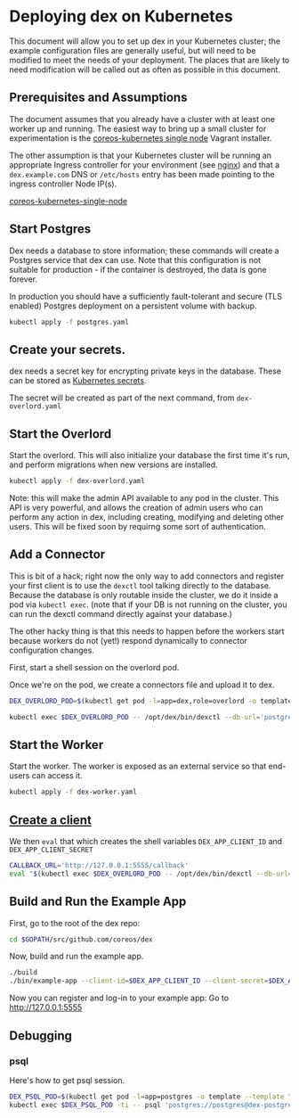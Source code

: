 # Deploying dex on Kubernetes

This document will allow you to set up dex in your Kubernetes cluster; the example configuration files are generally useful, but will need to be modified to meet the needs of your deployment. The places that are likely to need modification will be called out as often as possible in this document.

## Prerequisites and Assumptions

The document assumes that you already have a cluster with at least one worker up and running. The easiest way to bring up a small cluster for experimentation is the [coreos-kubernetes single node](coreos-kubernetes-single-node) Vagrant installer.

The other assumption is that your Kubernetes cluster will be running an appropriate Ingress controller for your environment (see [nginx](https://github.com/kubernetes/contrib/tree/master/ingress/controllers/nginx)) and that a `dex.example.com` DNS or `/etc/hosts` entry has been made pointing to the ingress controller Node IP(s).

[coreos-kubernetes-single-node](https://github.com/coreos/coreos-kubernetes/blob/master/single-node/README.md)

## Start Postgres

Dex needs a database to store information; these commands will create a Postgres service that dex can use. Note that this configuration is not suitable for production - if the container is destroyed, the data is gone forever. 

In production you should have a sufficiently fault-tolerant and secure (TLS enabled) Postgres deployment on a persistent volume with backup.

```sh
kubectl apply -f postgres.yaml
```

## Create your secrets.

dex needs a secret key for encrypting private keys in the database. These can be stored as [Kubernetes secrets][k8s-secrets].

[k8s-secrets]: http://kubernetes.io/v1.0/docs/user-guide/secrets.html

The secret will be created as part of the next command, from `dex-overlord.yaml`

## Start the Overlord

Start the overlord. This will also initialize your database the first time it's run, and perform migrations when new versions are installed.

```sh
kubectl apply -f dex-overlord.yaml
```

Note: this will make the admin API available to any pod in the cluster. This API is very powerful, and allows the creation of admin users who can perform any action in dex, including creating, modifying and deleting other users. This will be fixed soon by requirng some sort of authentication.

## Add a Connector

This is bit of a hack; right now the only way to add connectors and register
your first client is to use the `dexctl` tool talking directly to the
database. Because the database is only routable inside the cluster, we do it
inside a pod via `kubectl exec`. (note that if your DB is not running on the cluster, you can run the dexctl command directly against your database.)

The other hacky thing is that this needs to happen before the workers start because workers do not (yet!) respond dynamically to connector configuration changes.

First, start a shell session on the overlord pod.

Once we're on the pod, we create a connectors file and upload it to dex.
```sh
DEX_OVERLORD_POD=$(kubectl get pod -l=app=dex,role=overlord -o template --template "{{ (index .items 0).metadata.name }}")

kubectl exec $DEX_OVERLORD_POD -- /opt/dex/bin/dexctl --db-url='postgres://postgres@dex-postgres:5432/postgres?sslmode=disable' set-connector-configs '/etc/dex-connectors/connector.json'
```

## Start the Worker

Start the worker. The worker is exposed as an external service so that end-users can access it.

```sh
kubectl apply -f dex-worker.yaml
```

## [Create a client](https://github.com/coreos/dex#registering-clients)

We then `eval` that which creates the shell variables `DEX_APP_CLIENT_ID` and `DEX_APP_CLIENT_SECRET`

```sh
CALLBACK_URL='http://127.0.0.1:5555/callback'
eval "$(kubectl exec $DEX_OVERLORD_POD -- /opt/dex/bin/dexctl --db-url='postgres://postgres@dex-postgres:5432/postgres?sslmode=disable' new-client $CALLBACK_URL )"
```

## Build and Run the Example App

First, go to the root of the dex repo:

```sh
cd $GOPATH/src/github.com/coreos/dex
```

Now, build and run the example app.

```sh
./build
./bin/example-app --client-id=$DEX_APP_CLIENT_ID --client-secret=$DEX_APP_CLIENT_SECRET --discovery=http://dex.example.com
```

Now you can register and log-in to your example app: Go to http://127.0.0.1:5555

## Debugging

### psql

Here's how to get psql session.
```sh
DEX_PSQL_POD=$(kubectl get pod -l=app=postgres -o template --template "{{ (index .items 0).metadata.name }}")
kubectl exec $DEX_PSQL_POD -ti -- psql 'postgres://postgres@dex-postgres:5432/postgres?sslmode=disable'
```
